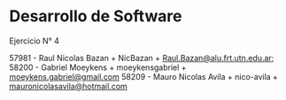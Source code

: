 # Desarrollo de Software 
Ejercicio N° 4

57981 - Raul Nicolas Bazan + NicBazan + Raul.Bazan@alu.frt.utn.edu.ar; 
58200 - Gabriel Moeykens + moeykensgabriel + moeykens.gabriel@gmail.com
58209 - Mauro Nicolas Avila + nico-avila + mauronicolasavila@hotmail.com
